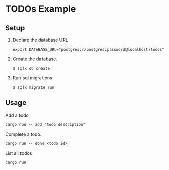 # TODOs Example

## Setup

1. Declare the database URL

    ```
    export DATABASE_URL="postgres://postgres:password@localhost/todos"
    ```

2. Create the database.

    ```
    $ sqlx db create
    ```

3. Run sql migrations

    ```
    $ sqlx migrate run
    ```

## Usage

Add a todo 

```
cargo run -- add "todo description"
```

Complete a todo.

```
cargo run -- done <todo id>
```

List all todos

```
cargo run
```
